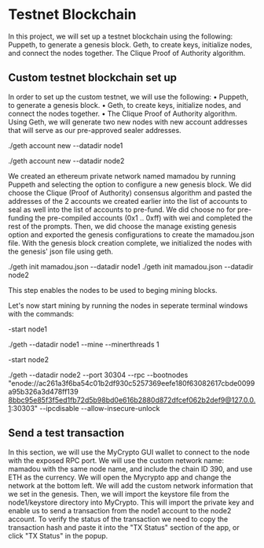 # Testnet Blockchain
In this project, we will set up a testnet blockchain using the following:
Puppeth, to generate a genesis block.
Geth, to create keys, initialize nodes, and connect the nodes together.
The Clique Proof of Authority algorithm.
## Custom testnet blockchain set up
In order to set up  the custom testnet, we will use the following:
•	Puppeth, to generate a genesis block.
•	Geth, to create keys, initialize nodes, and connect the nodes together.
•	The Clique Proof of Authority algorithm.
Using Geth, we will generate two new nodes with new account addresses that will serve as our pre-approved sealer addresses.

 ./geth account new --datadir node1
 
 ./geth account new --datadir node2
 
 We created an ethereum private network named mamadou by running Puppeth and selecting the option to configure a new genesis block.
We did choose the Clique (Proof of Authority) consensus algorithm and pasted the addresses of the 2 accounts we created earlier into the list 
of accounts to seal as well into the list of accounts to pre-fund. We did choose no for pre-funding the pre-compiled accounts 
(0x1 .. 0xff) with wei and completed the rest of the prompts.
Then, we did choose the manage existing genesis option and exported the genesis configurations to create the mamadou.json file.
With the genesis block creation complete, we initialized the nodes with the genesis' json file using geth.

./geth init mamadou.json --datadir node1
./geth init mamadou.json --datadir node2 

This step enables the nodes to be used to beging mining blocks.

Let's now start mining by running the nodes in seperate terminal windows with the commands:

-start node1

./geth --datadir node1 --mine --minerthreads 1 

-start node2

./geth --datadir node2 --port 30304 --rpc --bootnodes "enode://ac261a3f6ba54c01b2df930c5257369eefe180f63082617cbde0099a95b326a3d478ff139
8bbc95e85f3f5ed1fb72d5b98bd0e616b2880d872dfcef062b2def9@127.0.0.1:30303" --ipcdisable --allow-insecure-unlock

## Send a test transaction
In this section, we will use the MyCrypto GUI wallet to connect to the node with the exposed RPC port.
We will use the custom network name: mamadou with the same node name, and include the chain ID 390, and use ETH as the currency.
We will open the Mycrypto app and change the network at the bottom left. We will add the custom network information that 
we set in the genesis. Then, we will import the keystore file from the node1/keystore directory into MyCrypto. This will 
import the private key and enable us to send a transaction from the node1 account to the node2 account.
To verify the status of the transaction we need to copy the transaction hash and paste it into the "TX Status" section of the app, or click "TX Status" in the popup.










 
